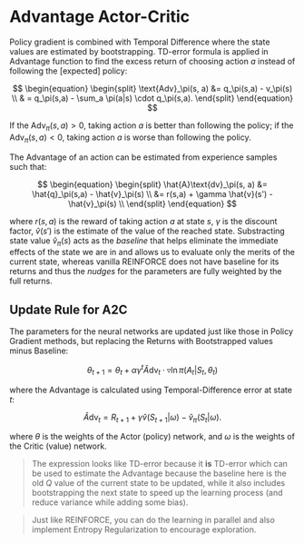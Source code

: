 # Advantage Actor-Critic

Policy gradient is combined with Temporal Difference where the state values are estimated by bootstrapping. TD-error formula is applied in Advantage function to find the excess return of choosing action $a$ instead of following the [expected] policy:

$$
\begin{equation}
    \begin{split}
        \text{Adv}_\pi(s, a) &= q_\pi(s,a) - v_\pi(s) \\
        & = q_\pi(s,a) - \sum_a \pi(a|s) \cdot q_\pi(s,a).
    \end{split}
\end{equation}
$$

If the $\text{Adv}_\pi(s,a) > 0$, taking action $a$ is better than following the policy; if the $\text{Adv}_\pi(s,a) < 0$, taking action $a$ is worse than following the policy.

The Advantage of an action can be estimated from experience samples such that:

$$
\begin{equation}
    \begin{split}
        \hat{A}\text{dv}_\pi(s, a) &= \hat{q}_\pi(s,a) - \hat{v}_\pi(s) \\
        &= r(s,a) + \gamma \hat{v}(s') - \hat{v}_\pi(s) \\
    \end{split}
\end{equation}
$$

where $r(s,a)$ is the reward of taking action $a$ at state $s$, $\gamma$ is the discount factor, $\hat{v}(s')$ is the estimate of the value of the reached state. Substracting state value $\hat{v}_\pi(s)$ acts as the *baseline* that helps eliminate the immediate effects of the state we are in and allows us to evaluate only the merits of the current state, whereas vanilla REINFORCE does not have baseline for its returns and thus the *nudges* for the parameters are fully weighted by the full returns.

## Update Rule for A2C

The parameters for the neural networks are updated just like those in Policy Gradient methods, but replacing the Returns with Bootstrapped values minus Baseline:

$$
\begin{equation}
    \theta_{t+1} = \theta_t + \alpha \gamma^t \hat{A}\text{dv}_t \cdot \triangledown \ln \pi(A_t|S_t, \theta_t)
\end{equation}
$$

where the Advantage is calculated using Temporal-Difference error at state $t$:

$$
\begin{equation}
    \hat{A}\text{dv}_t = R_{t+1} + \gamma \hat{v}(S_{t+1}|\omega) - \hat{v}_\pi(S_t|\omega).
\end{equation}
$$

where $\theta$ is the weights of the Actor (policy) network, and $\omega$ is the weights of the Critic (value) network.

> The expression looks like TD-error because it **is** TD-error which can be used to estimate the Advantage because the baseline here is the old $Q$ value of the current state to be updated, while it also includes bootstrapping the next state to speed up the learning process (and reduce variance while adding some bias).

> Just like REINFORCE, you can do the learning in parallel and also implement Entropy Regularization to encourage exploration.